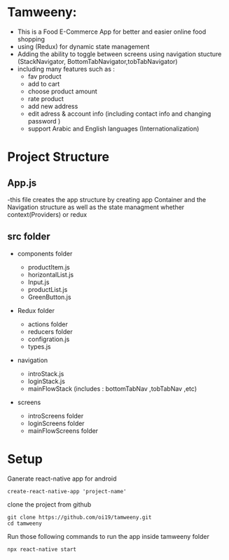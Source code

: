 # Tamweeny:
  
  - This is a Food E-Commerce App for better and easier online food shopping 
  - using (Redux) for dynamic state management 
  - Adding the ability to toggle between screens using navigation stucture (StackNavigator, BottomTabNavigator,tobTabNavigator)
  - including many features such as :
      - fav product 
      - add to cart 
      - choose product amount
      - rate product 
      - add new address 
      - edit adress & account info (including contact info and changing password )
      - support Arabic and English languages  (Internationalization)
      
         
  
  # Project Structure 
  
  ## App.js 
   -this file creates the app structure by creating app Container and the Navigation structure as well as the state managment whether context(Providers) or redux 
  
  
  ## src folder           
   
   - components folder
      - productItem.js 
      - horizontalList.js
      - Input.js
      - productList.js
      - GreenButton.js
   
   - Redux folder 
      - actions folder
      - reducers folder
      - configration.js
      - types.js
   
   - navigation
      - introStack.js
      - loginStack.js
      - mainFlowStack (includes : bottomTabNav ,tobTabNav ,etc) 
      
    
   - screens 
      - introScreens folder
      - loginScreens folder
      - mainFlowScreens folder
     
    

# Setup

Ganerate react-native app for android 
   ```shell script
create-react-native-app 'project-name'
```
clone the project from github 
   ```shell script
git clone https://github.com/oi19/tamweeny.git
cd tamweeny
```
Run those following commands to run the app inside tamweeny folder

```shell script
npx react-native start
```



         
      

